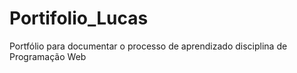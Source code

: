 # Portifolio_Lucas
Portfólio para documentar o processo de aprendizado disciplina de Programação Web
